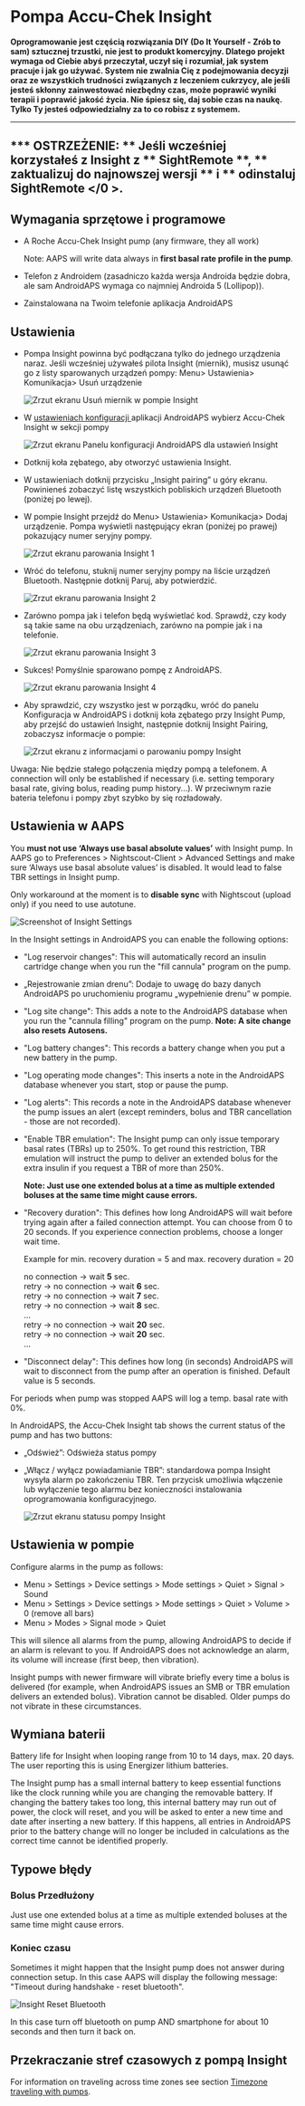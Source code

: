 # Pompa Accu-Chek Insight

**Oprogramowanie jest częścią rozwiązania DIY (Do It Yourself - Zrób to sam) sztucznej trzustki, nie jest to produkt komercyjny. Dlatego projekt wymaga od Ciebie abyś przeczytał, uczył się i rozumiał, jak system pracuje i jak go używać. System nie zwalnia Cię z podejmowania decyzji oraz ze wszystkich trudności związanych z leczeniem cukrzycy, ale jeśli jesteś skłonny zainwestować niezbędny czas, może poprawić wyniki terapii i poprawić jakość życia. Nie śpiesz się, daj sobie czas na naukę. Tylko Ty jesteś odpowiedzialny za to co robisz z systemem.**

* * *

## *** OSTRZEŻENIE: ** Jeśli wcześniej korzystałeś z Insight z ** SightRemote **, ** zaktualizuj do najnowszej wersji ** i ** odinstaluj SightRemote </0 >.</em></h2> 

## Wymagania sprzętowe i programowe

* A Roche Accu-Chek Insight pump (any firmware, they all work)
    
    Note: AAPS will write data always in **first basal rate profile in the pump**.

* Telefon z Androidem (zasadniczo każda wersja Androida będzie dobra, ale sam AndroidAPS wymaga co najmniej Androida 5 (Lollipop)).

* Zainstalowana na Twoim telefonie aplikacja AndroidAPS

## Ustawienia

* Pompa Insight powinna być podłączana tylko do jednego urządzenia naraz. Jeśli wcześniej używałeś pilota Insight (miernik), musisz usunąć go z listy sparowanych urządzeń pompy: Menu> Ustawienia> Komunikacja> Usuń urządzenie
    
    ![Zrzut ekranu Usuń miernik w pompie Insight](../images/Insight_RemoveMeter.png)

* W [ ustawieniach konfiguracji ](../Configuration/Config-Builder) aplikacji AndroidAPS wybierz Accu-Chek Insight w sekcji pompy
    
    ![Zrzut ekranu Panelu konfiguracji AndroidAPS dla ustawień Insight](../images/Insight_ConfigBuilder.png)

* Dotknij koła zębatego, aby otworzyć ustawienia Insight.

* W ustawieniach dotknij przycisku „Insight pairing” u góry ekranu. Powinieneś zobaczyć listę wszystkich pobliskich urządzeń Bluetooth (poniżej po lewej).
* W pompie Insight przejdź do Menu> Ustawienia> Komunikacja> Dodaj urządzenie. Pompa wyświetli następujący ekran (poniżej po prawej) pokazujący numer seryjny pompy.
    
    ![Zrzut ekranu parowania Insight 1](../images/Insight_Pairing1.png)

* Wróć do telefonu, stuknij numer seryjny pompy na liście urządzeń Bluetooth. Następnie dotknij Paruj, aby potwierdzić.
    
    ![Zrzut ekranu parowania Insight 2](../images/Insight_Pairing2.png)

* Zarówno pompa jak i telefon będą wyświetlać kod. Sprawdź, czy kody są takie same na obu urządzeniach, zarówno na pompie jak i na telefonie.
    
    ![Zrzut ekranu parowania Insight 3](../images/Insight_Pairing3.png)

* Sukces! Pomyślnie sparowano pompę z AndroidAPS.
    
    ![Zrzut ekranu parowania Insight 4](../images/Insight_Pairing4.png)

* Aby sprawdzić, czy wszystko jest w porządku, wróć do panelu Konfiguracja w AndroidAPS i dotknij koła zębatego przy Insight Pump, aby przejść do ustawień Insight, następnie dotknij Insight Pairing, zobaczysz informacje o pompie:
    
    ![Zrzut ekranu z informacjami o parowaniu pompy Insight](../images/Insight_PairingInformation.png)

Uwaga: Nie będzie stałego połączenia między pompą a telefonem. A connection will only be established if necessary (i.e. setting temporary basal rate, giving bolus, reading pump history...). W przeciwnym razie bateria telefonu i pompy zbyt szybko by się rozładowały.

## Ustawienia w AAPS

You **must not use ‘Always use basal absolute values’** with Insight pump. In AAPS go to Preferences > Nightscout-Client > Advanced Settings and make sure ‘Always use basal absolute values’ is disabled. It would lead to false TBR settings in Insight pump.

Only workaround at the moment is to **disable sync** with Nightscout (upload only) if you need to use autotune.

![Screenshot of Insight Settings](../images/Insight_pairing_V2_5.png)

In the Insight settings in AndroidAPS you can enable the following options:

* "Log reservoir changes": This will automatically record an insulin cartridge change when you run the "fill cannula" program on the pump.
* „Rejestrowanie zmian drenu”: Dodaje to uwagę do bazy danych AndroidAPS po uruchomieniu programu „wypełnienie drenu” w pompie.
* "Log site change": This adds a note to the AndroidAPS database when you run the "cannula filling" program on the pump. **Note: A site change also resets Autosens.**
* "Log battery changes": This records a battery change when you put a new battery in the pump.
* "Log operating mode changes": This inserts a note in the AndroidAPS database whenever you start, stop or pause the pump.
* "Log alerts": This records a note in the AndroidAPS database whenever the pump issues an alert (except reminders, bolus and TBR cancellation - those are not recorded).
* "Enable TBR emulation": The Insight pump can only issue temporary basal rates (TBRs) up to 250%. To get round this restriction, TBR emulation will instruct the pump to deliver an extended bolus for the extra insulin if you request a TBR of more than 250%.
    
    **Note: Just use one extended bolus at a time as multiple extended boluses at the same time might cause errors.**

* "Recovery duration": This defines how long AndroidAPS will wait before trying again after a failed connection attempt. You can choose from 0 to 20 seconds. If you experience connection problems, choose a longer wait time.   
      
    Example for min. recovery duration = 5 and max. recovery duration = 20   
      
    no connection -> wait **5** sec.   
    retry -> no connection -> wait **6** sec.   
    retry -> no connection -> wait **7** sec.   
    retry -> no connection -> wait **8** sec.   
    ...   
    retry -> no connection -> wait **20** sec.   
    retry -> no connection -> wait **20** sec.   
    ...

* "Disconnect delay": This defines how long (in seconds) AndroidAPS will wait to disconnect from the pump after an operation is finished. Default value is 5 seconds.

For periods when pump was stopped AAPS will log a temp. basal rate with 0%.

In AndroidAPS, the Accu-Chek Insight tab shows the current status of the pump and has two buttons:

* „Odśwież”: Odświeża status pompy
* „Włącz / wyłącz powiadamianie TBR”: standardowa pompa Insight wysyła alarm po zakończeniu TBR. Ten przycisk umożliwia włączenie lub wyłączenie tego alarmu bez konieczności instalowania oprogramowania konfiguracyjnego.
    
    ![Zrzut ekranu statusu pompy Insight](../images/Insight_Status2.png)

## Ustawienia w pompie

Configure alarms in the pump as follows:

* Menu > Settings > Device settings > Mode settings > Quiet > Signal > Sound
* Menu > Settings > Device settings > Mode settings > Quiet > Volume > 0 (remove all bars)
* Menu > Modes > Signal mode > Quiet

This will silence all alarms from the pump, allowing AndroidAPS to decide if an alarm is relevant to you. If AndroidAPS does not acknowledge an alarm, its volume will increase (first beep, then vibration).

Insight pumps with newer firmware will vibrate briefly every time a bolus is delivered (for example, when AndroidAPS issues an SMB or TBR emulation delivers an extended bolus). Vibration cannot be disabled. Older pumps do not vibrate in these circumstances.

## Wymiana baterii

Battery life for Insight when looping range from 10 to 14 days, max. 20 days. The user reporting this is using Energizer lithium batteries.

The Insight pump has a small internal battery to keep essential functions like the clock running while you are changing the removable battery. If changing the battery takes too long, this internal battery may run out of power, the clock will reset, and you will be asked to enter a new time and date after inserting a new battery. If this happens, all entries in AndroidAPS prior to the battery change will no longer be included in calculations as the correct time cannot be identified properly.

## Typowe błędy

### Bolus Przedłużony

Just use one extended bolus at a time as multiple extended boluses at the same time might cause errors.

### Koniec czasu

Sometimes it might happen that the Insight pump does not answer during connection setup. In this case AAPS will display the following message: "Timeout during handshake - reset bluetooth".

![Insight Reset Bluetooth](../images/Insight_ResetBT.png)

In this case turn off bluetooth on pump AND smartphone for about 10 seconds and then turn it back on.

## Przekraczanie stref czasowych z pompą Insight

For information on traveling across time zones see section [Timezone traveling with pumps](../Usage/Timezone-traveling#insight).